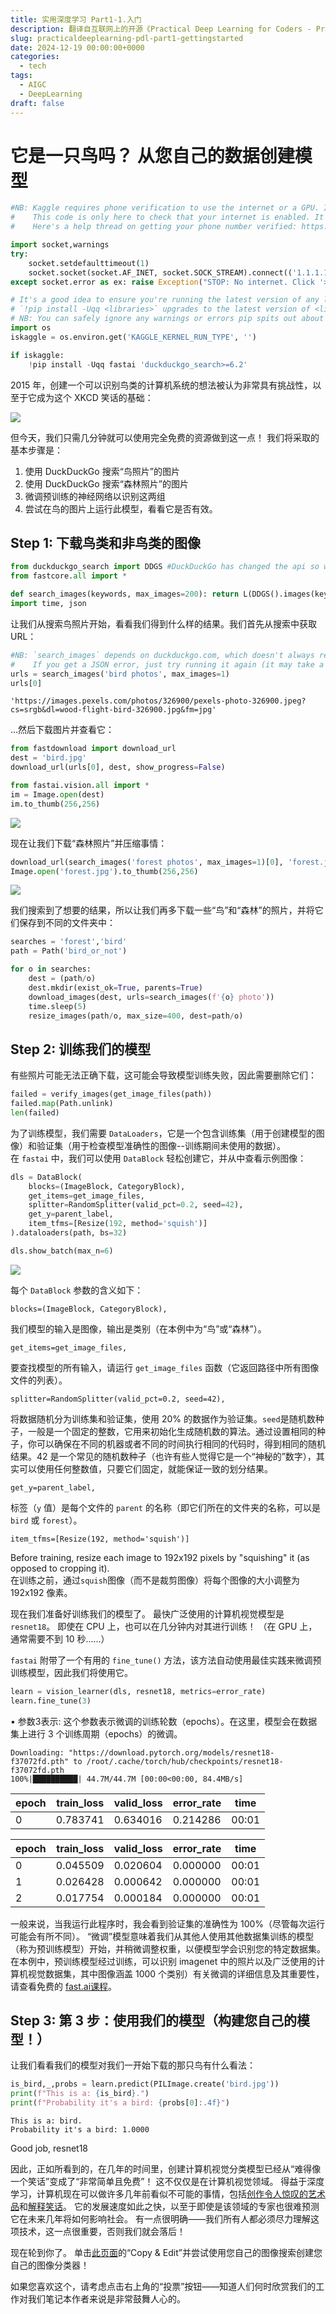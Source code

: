 ```yaml
---
title: 实用深度学习 Part1-1.入门
description: 翻译自互联网上的开源《Practical Deep Learning for Coders - Practical Deep Learning》课程-1.入门-Notebook
slug: practicaldeeplearning-pdl-part1-gettingstarted
date: 2024-12-19 00:00:00+0000
categories:
  - tech
tags:
  - AIGC
  - DeepLearning
draft: false
---
```


# 它是一只鸟吗？ 从您自己的数据创建模型

```python
#NB: Kaggle requires phone verification to use the internet or a GPU. If you haven't done that yet, the cell below will fail
#    This code is only here to check that your internet is enabled. It doesn't do anything else.
#    Here's a help thread on getting your phone number verified: https://www.kaggle.com/product-feedback/135367

import socket,warnings
try:
    socket.setdefaulttimeout(1)
    socket.socket(socket.AF_INET, socket.SOCK_STREAM).connect(('1.1.1.1', 53))
except socket.error as ex: raise Exception("STOP: No internet. Click '>|' in top right and set 'Internet' switch to on")
```


```python
# It's a good idea to ensure you're running the latest version of any libraries you need.
# `!pip install -Uqq <libraries>` upgrades to the latest version of <libraries>
# NB: You can safely ignore any warnings or errors pip spits out about running as root or incompatibilities
import os
iskaggle = os.environ.get('KAGGLE_KERNEL_RUN_TYPE', '')

if iskaggle:
    !pip install -Uqq fastai 'duckduckgo_search>=6.2'
```

2015 年，创建一个可以识别鸟类的计算机系统的想法被认为非常具有挑战性，以至于它成为这个 XKCD 笑话的基础：

![](Pasted_image_20241219180609.png)

但今天，我们只需几分钟就可以使用完全免费的资源做到这一点！
我们将采取的基本步骤是：

1. 使用 DuckDuckGo 搜索“鸟照片”的图片
2. 使用 DuckDuckGo 搜索“森林照片”的图片
3. 微调预训练的神经网络以识别这两组
4. 尝试在鸟的图片上运行此模型，看看它是否有效。
## Step 1: 下载鸟类和非鸟类的图像


```python
from duckduckgo_search import DDGS #DuckDuckGo has changed the api so we need to update 
from fastcore.all import *

def search_images(keywords, max_images=200): return L(DDGS().images(keywords, max_results=max_images)).itemgot('image')
import time, json
```

让我们从搜索鸟照片开始，看看我们得到什么样的结果。我们首先从搜索中获取 URL：

```python
#NB: `search_images` depends on duckduckgo.com, which doesn't always return correct responses.
#    If you get a JSON error, just try running it again (it may take a couple of tries).
urls = search_images('bird photos', max_images=1)
urls[0]
```

```
'https://images.pexels.com/photos/326900/pexels-photo-326900.jpeg?cs=srgb&dl=wood-flight-bird-326900.jpg&fm=jpg'
```

...然后下载图片并查看它：
```python
from fastdownload import download_url
dest = 'bird.jpg'
download_url(urls[0], dest, show_progress=False)

from fastai.vision.all import *
im = Image.open(dest)
im.to_thumb(256,256)
```

![](Pasted_image_20241219181231.png)


现在让我们下载“森林照片”并压缩事情：

```python
download_url(search_images('forest photos', max_images=1)[0], 'forest.jpg', show_progress=False)
Image.open('forest.jpg').to_thumb(256,256)
```

![](Pasted_image_20241219181346.png)

我们搜索到了想要的结果，所以让我们再多下载一些“鸟”和“森林”的照片，并将它们保存到不同的文件夹中：
```python
searches = 'forest','bird'
path = Path('bird_or_not')

for o in searches:
    dest = (path/o)
    dest.mkdir(exist_ok=True, parents=True)
    download_images(dest, urls=search_images(f'{o} photo'))
    time.sleep(5)
    resize_images(path/o, max_size=400, dest=path/o)
```

## Step 2: 训练我们的模型

有些照片可能无法正确下载，这可能会导致模型训练失败，因此需要删除它们：
```python
failed = verify_images(get_image_files(path))
failed.map(Path.unlink)
len(failed)
```

为了训练模型，我们需要 `DataLoaders`，它是一个包含训练集（用于创建模型的图像）和验证集（用于检查模型准确性的图像--训练期间未使用的数据）。 在 `fastai` 中，我们可以使用 `DataBlock` 轻松创建它，并从中查看示例图像：
```python
dls = DataBlock(
    blocks=(ImageBlock, CategoryBlock), 
    get_items=get_image_files, 
    splitter=RandomSplitter(valid_pct=0.2, seed=42),
    get_y=parent_label,
    item_tfms=[Resize(192, method='squish')]
).dataloaders(path, bs=32)

dls.show_batch(max_n=6)
```

![](Pasted_image_20241219182854.png)

每个 `DataBlock` 参数的含义如下：

```
blocks=(ImageBlock, CategoryBlock),

```

我们模型的输入是图像，输出是类别（在本例中为“鸟”或“森林”）。

```
get_items=get_image_files, 

```

要查找模型的所有输入，请运行 `get_image_files` 函数（它返回路径中所有图像文件的列表）。

```
splitter=RandomSplitter(valid_pct=0.2, seed=42),

```

将数据随机分为训练集和验证集，使用 20% 的数据作为验证集。`seed`是随机数种子，一般是一个固定的整数，它用来初始化生成随机数的算法。通过设置相同的种子，你可以确保在不同的机器或者不同的时间执行相同的代码时，得到相同的随机结果。42 是一个常见的随机数种子（也许有些人觉得它是一个“神秘的”数字），其实可以使用任何整数值，只要它们固定，就能保证一致的划分结果。

```
get_y=parent_label,

```

标签（`y` 值）是每个文件的 `parent` 的名称（即它们所在的文件夹的名称，可以是 `bird` 或 `forest`）。

```
item_tfms=[Resize(192, method='squish')]

```

Before training, resize each image to 192x192 pixels by "squishing" it (as opposed to cropping it).  
在训练之前，通过`squish`图像（而不是裁剪图像）将每个图像的大小调整为 192x192 像素。

现在我们准备好训练我们的模型了。 最快广泛使用的计算机视觉模型是`resnet18`。 即使在 CPU 上，也可以在几分钟内对其进行训练！ （在 GPU 上，通常需要不到 10 秒......）

`fastai` 附带了一个有用的 `fine_tune()` 方法，该方法自动使用最佳实践来微调预训练模型，因此我们将使用它。

```python
learn = vision_learner(dls, resnet18, metrics=error_rate)
learn.fine_tune(3)
```
• 参数3表示: 这个参数表示微调的训练轮数（epochs）。在这里，模型会在数据集上进行 3 个训练周期（epochs）的微调。

```
Downloading: "https://download.pytorch.org/models/resnet18-f37072fd.pth" to /root/.cache/torch/hub/checkpoints/resnet18-f37072fd.pth
100%|██████████| 44.7M/44.7M [00:00<00:00, 84.4MB/s]
```

|epoch|train_loss|valid_loss|error_rate|time|
|---|---|---|---|---|
|0|0.783741|0.634016|0.214286|00:01|

|epoch|train_loss|valid_loss|error_rate|time|
|---|---|---|---|---|
|0|0.045509|0.020604|0.000000|00:01|
|1|0.026428|0.000642|0.000000|00:01|
|2|0.017754|0.000184|0.000000|00:01|

一般来说，当我运行此程序时，我会看到验证集的准确性为 100%（尽管每次运行可能会有所不同）。
“微调”模型意味着我们从其他人使用其他数据集训练的模型（称为预训练模型）开始，并稍微调整权重，以便模型学会识别您的特定数据集。 在本例中，预训练模型经过训练，可以识别 imagenet 中的照片以及广泛使用的计算机视觉数据集，其中图像涵盖 1000 个类别）有关微调的详细信息及其重要性，请查看免费的 [fast.ai课程](https://course.fast.ai/)。

## Step 3: 第 3 步：使用我们的模型（构建您自己的模型！）

让我们看看我们的模型对我们一开始下载的那只鸟有什么看法：

```python
is_bird,_,probs = learn.predict(PILImage.create('bird.jpg'))
print(f"This is a: {is_bird}.")
print(f"Probability it's a bird: {probs[0]:.4f}")
```


```
This is a: bird.
Probability it's a bird: 1.0000
```

Good job, resnet18

因此，正如所看到的，在几年的时间里，创建计算机视觉分类模型已经从“难得像一个笑话”变成了“非常简单且免费”！
这不仅仅是在计算机视觉领域。 得益于深度学习，计算机现在可以做许多几年前看似不可能的事情，包括[创作令人惊叹的艺术品](https://openai.com/dall-e-2/)和[解释笑话](https://www.datanami.com/2022/04/22/googles-massive-new-language-model-can-explain-jokes/)。 它的发展速度如此之快，以至于即使是该领域的专家也很难预测它在未来几年将如何影响社会。
有一点很明确——我们所有人都必须尽力理解这项技术，这一点很重要，否则我们就会落后！

现在轮到你了。 单击[此页面](https://www.kaggle.com/code/jhoward/is-it-a-bird-creating-a-model-from-your-own-data)的“Copy & Edit”并尝试使用您自己的图像搜索创建您自己的图像分类器！

如果您喜欢这个，请考虑点击右上角的“投票”按钮——知道人们何时欣赏我们的工作对我们笔记本作者来说是非常鼓舞人心的。